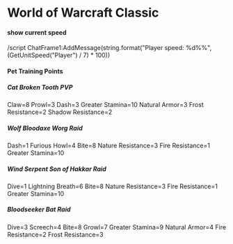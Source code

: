 # World of Warcraft Classic

#### show current speed
/script ChatFrame1:AddMessage(string.format("Player speed: %d%%", (GetUnitSpeed("Player") / 7) * 100))
#### Pet Training Points
##### Cat Broken Tooth PVP
Claw=8
Prowl=3
Dash=3
Greater Stamina=10
Natural Armor=3
Frost Resistance=2
Shadow Resistance=2
##### Wolf Bloodaxe Worg Raid
Dash=1
Furious Howl=4
Bite=8
Nature Resistance=3
Fire Resistance=1
Greater Stamina=10
##### Wind Serpent Son of Hakkar Raid
Dive=1
Lightning Breath=6
Bite=8
Nature Resistance=3
Fire Resistance=1
Greater Stamina=10
##### Bloodseeker Bat Raid
Dive=3
Screech=4
Bite=8
Growl=7
Greater Stamina=9
Natural Armor=4
Fire Resistance=2
Frost Resistance=3
